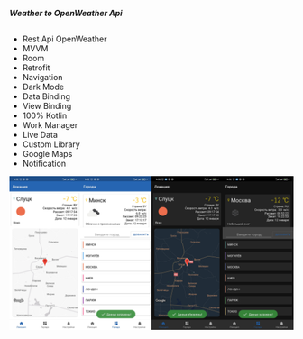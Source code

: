 ***Weather to OpenWeather Api***
## 

* Rest Api OpenWeather
* MVVM
* Room
* Retrofit
* Navigation
* Dark Mode
* Data Binding
* View Binding
* 100% Kotlin
* Work Manager
* Live Data
* Custom Library
* Google Maps
* Notification

![ScreenShot](screenShot.PNG)

